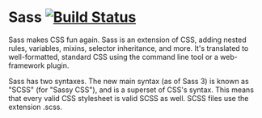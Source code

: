 # Sass [![Build Status](https://travis-ci.org/sass/ruby-sass.svg?branch=next)](https://travis-ci.org/sass/ruby-sass)

Sass makes CSS fun again. Sass is an extension of CSS, adding nested rules, variables, 
mixins, selector inheritance, and more. It's translated to well-formatted, standard 
CSS using the command line tool or a web-framework plugin.

Sass has two syntaxes. The new main syntax (as of Sass 3) is known as "SCSS" 
(for "Sassy CSS"), and is a superset of CSS's syntax. This means that every 
valid CSS stylesheet is valid SCSS as well. SCSS files use the extension .scss.